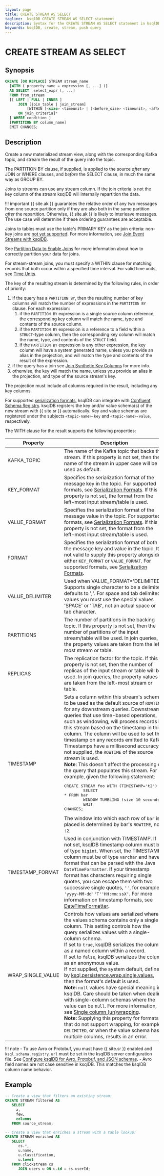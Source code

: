 ```yaml
---
layout: page
title: CREATE STREAM AS SELECT
tagline:  ksqlDB CREATE STREAM AS SELECT statement
description: Syntax for the CREATE STREAM AS SELECT statement in ksqlDB
keywords: ksqlDB, create, stream, push query
---
```


CREATE STREAM AS SELECT
=======================

Synopsis
--------

```sql
CREATE [OR REPLACE] STREAM stream_name
  [WITH ( property_name = expression [, ...] )]
  AS SELECT  select_expr [, ...]
  FROM from_stream
  [[ LEFT | FULL | INNER ]
      JOIN [join_table | join_stream]
          [WITHIN [<size> <timeunit> | (<before_size> <timeunit>, <after_size> <timeunit>)] [, GRACE PERIOD <grace_size> <timeunit>]]
      ON join_criteria]*
  [ WHERE condition ]
  [PARTITION BY column_name]
  EMIT CHANGES;
```

Description
-----------

Create a new materialized stream view, along with the corresponding Kafka topic, and
stream the result of the query into the topic.

The PARTITION BY clause, if supplied, is applied to the source _after_ any JOIN or WHERE clauses, 
and _before_ the SELECT clause, in much the same way as GROUP BY. 

Joins to streams can use any stream column. If the join criteria is not the key column of the stream
ksqlDB will internally repartition the data. 

!!! important
    {{ site.ak }} guarantees the relative order of any two messages from
    one source partition only if they are also both in the same partition
    *after* the repartition. Otherwise, {{ site.ak }} is likely to interleave
    messages. The use case will determine if these ordering guarantees are
    acceptable.

Joins to tables must use the table's PRIMARY KEY as the join criteria: non-key joins are 
[not yet supported](https://github.com/confluentinc/ksql/issues/4424).
For more information, see [Join Event Streams with ksqlDB](../joins/join-streams-and-tables.md).

See [Partition Data to Enable Joins](../joins/partition-data.md) for more information about how to
correctly partition your data for joins.

For stream-stream joins, you must specify a WITHIN clause for matching
records that both occur within a specified time interval. For valid time
units, see [Time Units](/reference/sql/time/#time-units).

The key of the resulting stream is determined by the following rules, in order of priority:
 1. if the query has a `PARTITION BY`, then the resulting number of key columns will match the
    number of expressions in the `PARTITION BY` clause. For each expression: 
    1. if the `PARTITION BY` expression is a single source column reference, the corresponding key
       column will match the name, type and contents of the source column.
    1. if the `PARTITION BY` expression is a reference to a field within a `STRUCT`-type column, then the
       corresponding key column will match the name, type, and contents of the `STRUCT` field.
    1. if the `PARTITION BY` expression is any other expression, the key column will have a system 
       generated name, unless you provide an alias in the projection, and will match the type and 
       contents of the result of the expression.
 1. if the query has a join see [Join Synthetic Key Columns](/developer-guide/joins/synthetic-keys) for more info.
 1. otherwise, the key will match the name, unless you provide an alias in the projection, 
    and type of the source stream's key.

The projection must include all columns required in the result, including any key columns.

For supported [serialization formats](/reference/serialization),
ksqlDB can integrate with [Confluent Schema Registry](https://docs.confluent.io/current/schema-registry/index.html).
ksqlDB registers the key and/or value schema(s) of the new stream with {{ site.sr }} automatically. 
Key and value schemas are registered under the subjects `<topic-name>-key` and `<topic-name>-value`, respectively.

The WITH clause for the result supports the following properties:

|     Property      |                                             Description                                              |
| ----------------- | ---------------------------------------------------------------------------------------------------- |
| KAFKA_TOPIC       | The name of the Kafka topic that backs this stream. If this property is not set, then the name of the stream in upper case will be used as default. |
| KEY_FORMAT        | Specifies the serialization format of the message key in the topic. For supported formats, see [Serialization Formats](/reference/serialization). If this property is not set, the format from the left-most input stream/table is used. |
| VALUE_FORMAT      | Specifies the serialization format of the message value in the topic. For supported formats, see [Serialization Formats](/reference/serialization). If this property is not set, the format from the left-most input stream/table is used. |
| FORMAT            | Specifies the serialization format of both the message key and value in the topic. It is not valid to supply this property alongside either `KEY_FORMAT` or `VALUE_FORMAT`. For supported formats, see [Serialization Formats](/reference/serialization). |
| VALUE_DELIMITER   | Used when VALUE_FORMAT='DELIMITED'. Supports single character to be a delimiter, defaults to ','. For space and tab delimited values you must use the special values 'SPACE' or 'TAB', not an actual space or tab character. |
| PARTITIONS        | The number of partitions in the backing topic. If this property is not set, then the number of partitions of the input stream/table will be used. In join queries, the property values are taken from the left-most stream or table. |
| REPLICAS          | The replication factor for the topic. If this property is not set, then the number of replicas of the input stream or table will be used. In join queries, the property values are taken from the left-most stream or table. |
| TIMESTAMP         | Sets a column within this stream's schema to be used as the default source of `ROWTIME` for any downstream queries. Downstream queries that use time-based operations, such as windowing, will process records in this stream based on the timestamp in this column. The column will be used to set the timestamp on any records emitted to Kafka. Timestamps have a millisecond accuracy. If not supplied, the `ROWTIME` of the source stream is used. <br>**Note**: This doesn't affect the processing of the query that populates this stream. For example, given the following statement:<br><pre>CREATE STREAM foo WITH (TIMESTAMP='t2') AS<br>&#0009;SELECT * FROM bar<br>&#0009;WINDOW TUMBLING (size 10 seconds);<br>&#0009;EMIT CHANGES;</pre>The window into which each row of `bar` is placed is determined by bar's `ROWTIME`, not `t2`. |
| TIMESTAMP_FORMAT  | Used in conjunction with TIMESTAMP. If not set, ksqlDB timestamp column must be of type `bigint`. When set, the TIMESTAMP column must be of type `varchar` and have a format that can be parsed with the Java `DateTimeFormatter`. If your timestamp format has characters requiring single quotes, you can escape them with two successive single quotes, `''`, for example: `'yyyy-MM-dd''T''HH:mm:ssX'`. For more information on timestamp formats, see [DateTimeFormatter](https://cnfl.io/java-dtf). |
| WRAP_SINGLE_VALUE | Controls how values are serialized where the values schema contains only a single column. This setting controls how the query serializes values with a single-column schema.<br>If set to `true`, ksqlDB serializes the column as a named column within a record.<br>If set to `false`, ksqlDB serializes the column as an anonymous value.<br>If not supplied, the system default, defined by [ksql.persistence.wrap.single.values](/reference/server-configuration#ksqlpersistencewrapsinglevalues), then the format's default is used.<br>**Note:** `null` values have special meaning in ksqlDB. Care should be taken when dealing with single-column schemas where the value can be `null`. For more information, see [Single column (un)wrapping](/reference/serialization#single-field-unwrapping).<br>**Note:** Supplying this property for formats that do not support wrapping, for example `DELIMITED`, or when the value schema has multiple columns, results in an error. |


!!! note
      - To use Avro or Protobuf, you must have {{ site.sr }} enabled and
        `ksql.schema.registry.url` must be set in the ksqlDB server configuration
        file. See [Configure ksqlDB for Avro, Protobuf, and JSON schemas](../../operate-and-deploy/installation/server-config/avro-schema.md). 
      - Avro field names are not case sensitive in ksqlDB. This matches the ksqlDB
        column name behavior.

Example
-------

```sql
-- Create a view that filters an existing stream:
CREATE STREAM filtered AS
   SELECT 
     a, 
     few,
     columns 
   FROM source_stream;

-- Create a view that enriches a stream with a table lookup:
CREATE STREAM enriched AS
   SELECT
      cs.*,
      u.name,
      u.classification,
      u.level
   FROM clickstream cs
      JOIN users u ON u.id = cs.userId;
```

